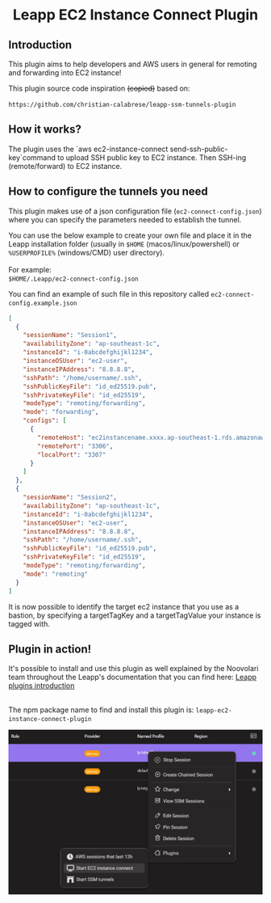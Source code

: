 <h1 align="center">Leapp EC2 Instance Connect Plugin</h1>

<h2>Introduction</h2>
<p>This plugin aims to help developers and AWS users in general for remoting and forwarding into EC2 instance!</p>
<p>This plugin source code inspiration <del>(copied)</del> based on:</p> 

`https://github.com/christian-calabrese/leapp-ssm-tunnels-plugin`

<h2>How it works?</h2>
The plugin uses the `aws ec2-instance-connect send-ssh-public-key`command to upload SSH public key to EC2 instance. Then SSH-ing (remote/forward) to EC2 instance.

<h2>How to configure the tunnels you need</h2>

This plugin makes use of a json configuration file (`ec2-connect-config.json`) where you can specify the parameters needed to establish the tunnel.

You can use the below example to create your own file and place it in the Leapp installation folder (usually in `$HOME` (macos/linux/powershell) or `%USERPROFILE%` (windows/CMD) user directory).<br><br>
For example:<br>
`$HOME/.Leapp/ec2-connect-config.json`

You can find an example of such file in this repository called `ec2-connect-config.example.json`

```json
[
  {
    "sessionName": "Session1",
    "availabilityZone": "ap-southeast-1c",
    "instanceId": "i-0abcdefghijkl1234",
    "instanceOSUser": "ec2-user",
    "instanceIPAddress": "8.8.8.8",
    "sshPath": "/home/username/.ssh",
    "sshPublicKeyFile": "id_ed25519.pub",
    "sshPrivateKeyFile": "id_ed25519",
    "modeType": "remoting/forwarding",
    "mode": "forwarding",
    "configs": [
      {
        "remoteHost": "ec2instancename.xxxx.ap-southeast-1.rds.amazonaws.com",
        "remotePort": "3306",
        "localPort": "3307"
      }
    ]
  },
  {
    "sessionName": "Session2",
    "availabilityZone": "ap-southeast-1c",
    "instanceId": "i-0abcdefghijkl1234",
    "instanceOSUser": "ec2-user",
    "instanceIPAddress": "8.8.8.8",
    "sshPath": "/home/username/.ssh",
    "sshPublicKeyFile": "id_ed25519.pub",
    "sshPrivateKeyFile": "id_ed25519",
    "modeType": "remoting/forwarding",
    "mode": "remoting"
  }
]
```
It is now possible to identify the target ec2 instance that you use as a bastion, by specifying a targetTagKey and a targetTagValue your instance is tagged with.

<h2>Plugin in action!</h2>
It's possible to install and use this plugin as well explained by the Noovolari team throughout the Leapp's documentation that you can find here:
<a href="https://docs.leapp.cloud/0.17.0/plugins/plugins-introduction/">Leapp plugins introduction</a><br><br>

The npm package name to find and install this plugin is: `leapp-ec2-instance-connect-plugin`

<img src="how_to_use.jpg">
